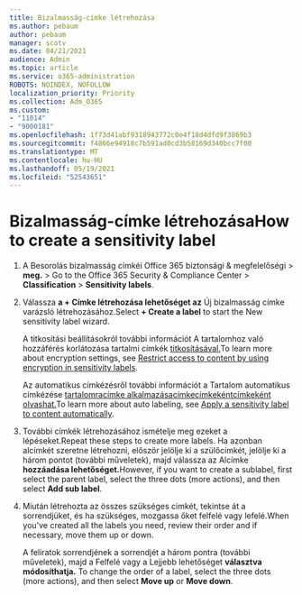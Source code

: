 ```yaml
---
title: Bizalmasság-címke létrehozása
ms.author: pebaum
author: pebaum
manager: scotv
ms.date: 04/21/2021
audience: Admin
ms.topic: article
ms.service: o365-administration
ROBOTS: NOINDEX, NOFOLLOW
localization_priority: Priority
ms.collection: Adm_O365
ms.custom:
- "11014"
- "9000181"
ms.openlocfilehash: 1f73d41abf9318943772c0e4f18d4dfd9f3869b3
ms.sourcegitcommit: f4866e94918c7b591ad0cd3b58169d340bcc7f00
ms.translationtype: MT
ms.contentlocale: hu-HU
ms.lasthandoff: 05/19/2021
ms.locfileid: "52543651"
---
```

# <a name="how-to-create-a-sensitivity-label"></a><span data-ttu-id="6cc31-102">Bizalmasság-címke létrehozása</span><span class="sxs-lookup"><span data-stu-id="6cc31-102">How to create a sensitivity label</span></span>

1. <span data-ttu-id="6cc31-103">A Besorolás bizalmasság címkéi Office 365 biztonsági & megfelelőségi > **meg.**  >  </span><span class="sxs-lookup"><span data-stu-id="6cc31-103">Go to the Office 365 Security & Compliance Center > **Classification** > **Sensitivity labels**.</span></span>

1. <span data-ttu-id="6cc31-104">Válassza **a + Címke létrehozása lehetőséget az** Új bizalmasság címke varázsló létrehozásához.</span><span class="sxs-lookup"><span data-stu-id="6cc31-104">Select **+ Create a label** to start the New sensitivity label wizard.</span></span>

    <span data-ttu-id="6cc31-105">A titkosítási beállításokról további információt A tartalomhoz való hozzáférés korlátozása tartalmi címkék [titkosításával.](https://go.microsoft.com/fwlink/?linkid=2106331)</span><span class="sxs-lookup"><span data-stu-id="6cc31-105">To learn more about encryption settings, see [Restrict access to content by using encryption in sensitivity labels](https://go.microsoft.com/fwlink/?linkid=2106331).</span></span>

    <span data-ttu-id="6cc31-106">Az automatikus címkézésről további információt a Tartalom automatikus címkézése [tartalomracímke alkalmazásacímkecímkekéntcímkeként olvashat.](https://go.microsoft.com/fwlink/?linkid=2105837)</span><span class="sxs-lookup"><span data-stu-id="6cc31-106">To learn more about auto labeling, see [Apply a sensitivity label to content automatically](https://go.microsoft.com/fwlink/?linkid=2105837).</span></span>

1. <span data-ttu-id="6cc31-107">További címkék létrehozásához ismételje meg ezeket a lépéseket.</span><span class="sxs-lookup"><span data-stu-id="6cc31-107">Repeat these steps to create more labels.</span></span> <span data-ttu-id="6cc31-108">Ha azonban alcímkét szeretne létrehozni, először jelölje ki a szülőcímkét, jelölje ki a három pontot (további műveletek), majd válassza az Alcímke **hozzáadása lehetőséget.**</span><span class="sxs-lookup"><span data-stu-id="6cc31-108">However, if you want to create a sublabel, first select the parent label, select the three dots (more actions), and then select **Add sub label**.</span></span>

1. <span data-ttu-id="6cc31-109">Miután létrehozta az összes szükséges címkét, tekintse át a sorrendjüket, és ha szükséges, mozgassa őket felfelé vagy lefelé.</span><span class="sxs-lookup"><span data-stu-id="6cc31-109">When you've created all the labels you need, review their order and if necessary, move them up or down.</span></span> 
    
    <span data-ttu-id="6cc31-110">A feliratok sorrendjének a sorrendjét a három pontra (további műveletek), majd a Felfelé vagy a Lejjebb lehetőséget **választva módosíthatja.** </span><span class="sxs-lookup"><span data-stu-id="6cc31-110">To change the order of a label, select the three dots (more actions), and then select **Move up** or **Move down**.</span></span>
